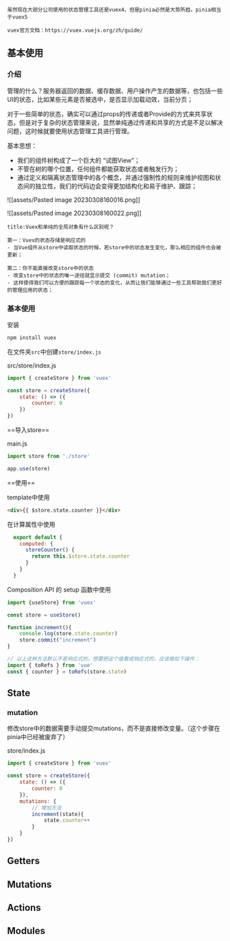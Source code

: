```ad-note
虽然现在大部分公司使用的状态管理工具还是vuex4，但是pinia必然是大势所趋，pinia相当于vuex5

vuex官方文档：https://vuex.vuejs.org/zh/guide/
```

## 基本使用

### 介绍

管理的什么？服务器返回的数据、缓存数据、用户操作产生的数据等，也包括一些UI的状态，比如某些元素是否被选中，是否显示加载动效，当前分页；

对于一些简单的状态，确实可以通过props的传递或者Provide的方式来共享状态，但是对于复杂的状态管理来说，显然单纯通过传递和共享的方式是不足以解决问题，这时候就要使用状态管理工具进行管理。

基本思想：
- 我们的组件树构成了一个巨大的 “试图View”；
- 不管在树的哪个位置，任何组件都能获取状态或者触发行为；
- 通过定义和隔离状态管理中的各个概念，并通过强制性的规则来维护视图和状态间的独立性，我们的代码边会变得更加结构化和易于维护、跟踪；

![[assets/Pasted image 20230308160016.png]]

![[assets/Pasted image 20230308160022.png]]

```ad-note
title:Vuex和单纯的全局对象有什么区别呢？

第一：Vuex的状态存储是响应式的
- 当Vue组件从store中读取状态的时候，若store中的状态发生变化，那么相应的组件也会被更新；

第二：你不能直接改变store中的状态
- 改变store中的状态的唯一途径就显示提交 (commit) mutation；
- 这样使得我们可以方便的跟踪每一个状态的变化，从而让我们能够通过一些工具帮助我们更好的管理应用的状态；
```

### 基本使用

安装

```bash
npm install vuex
```

在文件夹`src`中创建`store/index.js`

src/store/index.js

```js
import { createStore } from 'vuex'

const store = createStore({
	state: () => ({
		counter: 0
	})
})
```

==导入store==

main.js

```js
import store from './store'

app.use(store)
```

==使用==

template中使用

```html
<div>{{ $store.state.counter }}</div>
```

在计算属性中使用

```js
  export default {
    computed: {
      storeCounter() {
        return this.$store.state.counter
      }
    }
  }
```

Composition API 的 setup 函数中使用

```js
import {useStore} from 'vuex'

const store = useStore()

function increment(){
	console.log(store.state.counter)
	store.commit("increment")
}

// 以上这种方法默认不是响应式的，想要把这个值看成响应式的，应该做如下操作：
import { toRefs } from 'vue'
const { counter } = toRefs(store.state)  
```

## State
 
### mutation

修改store中的数据需要手动提交mutations，而不是直接修改变量。（这个步骤在pinia中已经被废弃了）

store/index.js

```js
import { createStore } from 'vuex'

const store = createStore({
	state: () => ({
		counter: 0
	}),
	mutations: {
		// 增加方法
		increment(state){
			state.counter++
		}
	}
})
```




## Getters


## Mutations


## Actions


## Modules